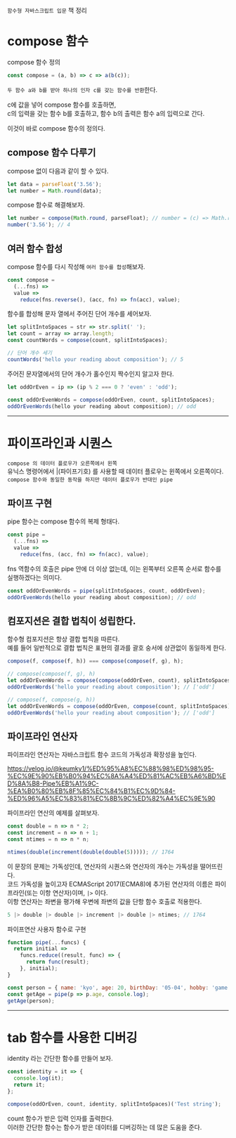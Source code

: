 `함수형 자바스크립트 입문` 책 정리

# compose 함수

compose 함수 정의

```javascript
const compose = (a, b) => c => a(b(c));
```

`두 함수 a와 b를 받아 하나의 인자 c를 갖는 함수를 반환`한다.

c에 값을 넣어 compose 함수를 호출하면,  
c의 입력을 갖는 함수 b를 호출하고,
함수 b의 출력은 함수 a의 입력으로 간다.

이것이 바로 compose 함수의 정의다.

## compose 함수 다루기

compose 없이 다음과 같이 할 수 있다.

```javascript
let data = parseFloat('3.56');
let number = Math.round(data);
```

compose 함수로 해결해보자.

```javascript
let number = compose(Math.round, parseFloat); // number = (c) => Math.round(parseFloat(c)) 의미와 동일
number('3.56'); // 4
```

## 여러 함수 합성

compose 함수를 다시 작성해 `여러 함수를 합성`해보자.

```javascript
const compose =
  (...fns) =>
  value =>
    reduce(fns.reverse(), (acc, fn) => fn(acc), value);
```

함수를 합성해 문자 열에서 주어진 단어 개수를 세어보자.

```javascript
let splitIntoSpaces = str => str.split(' ');
let count = array => array.length;
const countWords = compose(count, splitIntoSpaces);

// 단어 개수 세기
countWords('hello your reading about composition'); // 5
```

주어진 문자열에서의 단어 개수가 홀수인지 짝수인지 알고자 한다.

```javascript
let oddOrEven = ip => (ip % 2 === 0 ? 'even' : 'odd');

const oddOrEvenWords = compose(oddOrEven, count, splitIntoSpaces);
oddOrEvenWords(hello your reading about composition); // odd
```

---

# 파이프라인과 시퀀스

`compose 의 데이터 플로우가 오른쪽에서 왼쪽`  
유닉스 명령어에서 |(파이프기호) 를 사용할 때 데이터 플로우는 윈쪽에서 오른쪽이다.  
`compose 함수와 동일한 동작을 하지만 데이터 플로우가 반대인 pipe`

## 파이프 구현

pipe 함수는 compose 함수의 복제 형태다.

```javascript
const pipe =
  (...fns) =>
  value =>
    reduce(fns, (acc, fn) => fn(acc), value);
```

fns 역함수의 호출은 pipe 안에 더 이상 없는데, 이는 왼쪽부터 오른쪽 순서로 함수를 실행하겠다는 의미다.

```javascript
const oddOrEvenWords = pipe(splitIntoSpaces, count, oddOrEven);
oddOrEvenWords(hello your reading about composition); // odd
```

## 컴포지션은 결합 법칙이 성립한다.

함수형 컴포지션은 항상 결합 법칙을 따른다.  
예를 들어 일반적으로 결합 법칙은 표현의 결과를 괄호 숭서에 상관없이 동일하게 한다.

```javascript
compose(f, compose(f, h)) === compose(compose(f, g), h);
```

```javascript
// compose(compose(f, g), h)
let oddOrEvenWords = compose(compose(oddOrEven, count), splitIntoSpaces);
oddOrEvenWords('hello your reading about composition'); // ['odd']

// compose(f, compose(g, h))
let oddOrEvenWords = compose(oddOrEven, compose(count, splitIntoSpaces));
oddOrEvenWords('hello your reading about composition'); // ['odd']
```

## 파이프라인 연산자

파이프라인 연산자는 자바스크립트 함수 코드의 가독성과 확장성을 높인다.

https://velog.io/@keumky1/%ED%95%A8%EC%88%98%ED%98%95-%EC%9E%90%EB%B0%94%EC%8A%A4%ED%81%AC%EB%A6%BD%ED%8A%B8-Pipe%EB%A1%9C-%EA%B0%80%EB%8F%85%EC%84%B1%EC%9D%84-%ED%96%A5%EC%83%81%EC%8B%9C%ED%82%A4%EC%9E%90

파이프라인 연산의 예제를 살펴보자.

```javascript
const double = n => n * 2;
const increment = n => n + 1;
const ntimes = n => n * n;

ntimes(double(increment(double(double(5))))); // 1764
```

이 문장의 문제는 가독성인데, 연산자의 시퀀스와 연산자의 개수는 가독성을 떨어뜨린다.  
코드 가독성을 높이고자 ECMAScript 2017(ECMA8)에 추가된 연산자의 이름은 파이프라인(또는 이항 연산자)이며, `|>` 이다.  
이항 연산자는 좌변을 평가해 우변에 좌변의 값을 단항 함수 호출로 적용한다.

```javascript
5 |> double |> double |> increment |> double |> ntimes; // 1764
```

파이프연산 사용자 함수로 구현

```javascript
function pipe(...funcs) {
  return initial =>
    funcs.reduce((result, func) => {
      return func(result);
    }, initial);
}

const person = { name: 'kyo', age: 20, birthDay: '05-04', hobby: 'game' };
const getAge = pipe(p => p.age, console.log);
getAge(person);
```

---

# tab 함수를 사용한 디버깅

identity 라는 간단한 함수를 만들어 보자.

```javascript
const identity = it => {
  console.log(it);
  return it;
};

compose(oddOrEven, count, identity, splitIntoSpaces)('Test string');
```

count 함수가 받은 입력 인자를 출력한다.  
이러한 간단한 함수는 함수가 받은 데이터를 디버깅하는 데 많은 도움을 준다.
